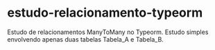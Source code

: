 # estudo-relacionamento-typeorm
Estudo de relacionamentos ManyToMany no Typeorm. Estudo simples envolvendo apenas duas tabelas Tabela_A e Tabela_B.
